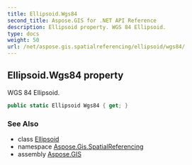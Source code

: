 ```yaml
---
title: Ellipsoid.Wgs84
second_title: Aspose.GIS for .NET API Reference
description: Ellipsoid property. WGS 84 Ellipsoid.
type: docs
weight: 50
url: /net/aspose.gis.spatialreferencing/ellipsoid/wgs84/
---
```

## Ellipsoid.Wgs84 property

WGS 84 Ellipsoid.

```csharp
public static Ellipsoid Wgs84 { get; }
```

### See Also

* class [Ellipsoid](../)
* namespace [Aspose.Gis.SpatialReferencing](../../ellipsoid/)
* assembly [Aspose.GIS](../../../)


